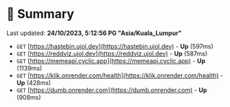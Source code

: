 # 📖 Summary
Last updated: **24/10/2023, 5:12:56 PG "Asia/Kuala_Lumpur"**

- `GET` [https://hastebin.ujol.dev](https://hastebin.ujol.dev) - **Up** (597ms)
- `GET` [https://reddviz.ujol.dev](https://reddviz.ujol.dev) - **Up** (587ms)
- `GET` [https://memeapi.cyclic.app](https://memeapi.cyclic.app) - **Up** (1139ms)
- `GET` [https://klik.onrender.com/health](https://klik.onrender.com/health) - **Up** (428ms)
- `GET` [https://dumb.onrender.com](https://dumb.onrender.com) - **Up** (908ms)

